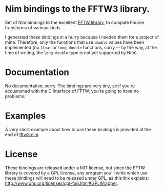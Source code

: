 # Nim bindings to the FFTW3 library.

Set of Nim bindings to the excellent
[FFTW library](http://www.fftw.org/), to compute Fourier transforms of
various kinds.

I generated these bindings in a hurry because I needed them for a
project of mine. Therefore, only the functions that use `double`
values have been implemented (no `float` or `long double` functions,
sorry -- by the way, at the time of writing, the `long double` type is
not yet supported by Nim).

# Documentation

No documentation, sorry. The bindings are very tiny, so if you're
accustomed with the C interface of FFTW, you're going to have no
problems.

# Examples

A very short example about how to use these bindings is provided at
the end of
[fftw3.nim](https://github.com/ziotom78/nimfftw3/blob/master/fftw3.nim).

# License

These bindings are released under a MIT license, but since the FFTW
library is covered by a GPL license, any program you'll write which
use these bindings will need to be released under GPL, as this link
explains: http://www.gnu.org/licenses/gpl-faq.html#GPLWrapper.
